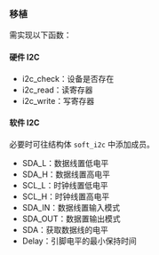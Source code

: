 ### 移植

需实现以下函数：

#### 硬件 I2C

* i2c_check：设备是否存在
* i2c_read：读寄存器
* i2c_write：写寄存器

#### 软件 I2C

必要时可往结构体 `soft_i2c` 中添加成员。

* SDA_L：数据线置低电平
* SDA_H：数据线置高电平
* SCL_L：时钟线置低电平
* SCL_H：时钟线置高电平
* SDA_IN：数据线置输入模式
* SDA_OUT：数据置输出模式
* SDA：获取数据线的电平
* Delay：引脚电平的最小保持时间



